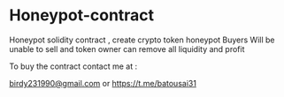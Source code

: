 # Honeypot-contract
Honeypot solidity contract , create crypto token honeypot 
Buyers Will be unable to sell and token owner can remove all liquidity and profit

To buy the contract contact me at :

birdy231990@gmail.com
or 
https://t.me/batousai31
